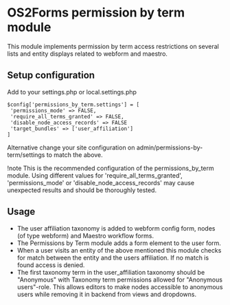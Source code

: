 # OS2Forms permission by term module
This module implements permission by term access restrictions
on several lists and entity displays related to webform and maestro.

## Setup configuration
Add to your settings.php or local.settings.php
```
$config['permissions_by_term.settings'] = [
 'permissions_mode' => FALSE,
 'require_all_terms_granted' => FALSE,
 'disable_node_access_records' => FALSE
 'target_bundles' => ['user_affiliation']
]
```
Alternative change your site configuration on admin/permissions-by-term/settings to match the above.

!note This is the recommended configuration of the permissions_by_term module. Using different values for
'require_all_terms_granted', 'permissions_mode' or 'disable_node_access_records' may cause unexpected results and should
be thoroughly tested.

## Usage
- The user affiliation taxonomy is added to webform config form, nodes (of type webform) and Maestro workflow forms.
- The Permissions by Term module adds a form element to the user form.
- When a user visits an entity of the above mentioned this module checks for match between the entity and the users
  affiliation. If no match is found access is denied.
- The first taxonomy term in the user_affiliation taxonomy should be "Anonymous" with Taxonomy term permissions allowed
  for "Anonymous users"-role. This allows editors to make nodes accessible to anonymous users while removing it in backend
   from views and dropdowns.